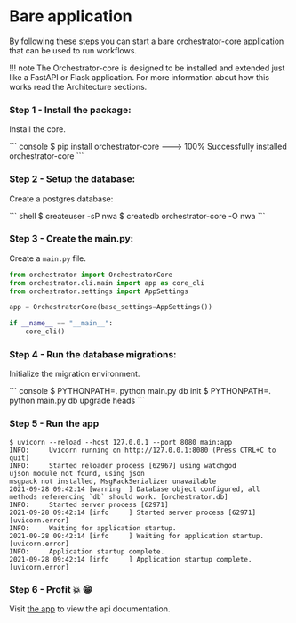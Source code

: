 # Bare application

By following these steps you can start a bare orchestrator-core application that can be used to run workflows.


!!! note
    The Orchestrator-core is designed to be installed and extended just like a FastAPI or Flask application. For more
    information about how this works read the Architecture sections.


### Step 1 - Install the package:
Install the core.
<div class="termy">
``` console
$ pip install orchestrator-core
---> 100%
Successfully installed orchestrator-core
```
</div>

### Step 2 - Setup the database:
Create a postgres database:

<div class="termy">
``` shell
$ createuser -sP nwa
$ createdb orchestrator-core -O nwa
```
</div>

### Step 3 - Create the main.py:
Create a `main.py` file.

``` python
from orchestrator import OrchestratorCore
from orchestrator.cli.main import app as core_cli
from orchestrator.settings import AppSettings

app = OrchestratorCore(base_settings=AppSettings())

if __name__ == "__main__":
    core_cli()
```


### Step 4 - Run the database migrations:

Initialize the migration environment.
<div class="termy">
``` console
$ PYTHONPATH=. python main.py db init
$ PYTHONPATH=. python main.py db upgrade heads
```
</div>

### Step 5 - Run the app

<div class="termy">

``` shell
$ uvicorn --reload --host 127.0.0.1 --port 8080 main:app
INFO:     Uvicorn running on http://127.0.0.1:8080 (Press CTRL+C to quit)
INFO:     Started reloader process [62967] using watchgod
ujson module not found, using json
msgpack not installed, MsgPackSerializer unavailable
2021-09-28 09:42:14 [warning  ] Database object configured, all methods referencing `db` should work. [orchestrator.db]
INFO:     Started server process [62971]
2021-09-28 09:42:14 [info     ] Started server process [62971] [uvicorn.error]
INFO:     Waiting for application startup.
2021-09-28 09:42:14 [info     ] Waiting for application startup. [uvicorn.error]
INFO:     Application startup complete.
2021-09-28 09:42:14 [info     ] Application startup complete.  [uvicorn.error]
```
</div>

### Step 6 - Profit :boom: :grin:

Visit [the app](http://127.0.0.1:8080/api/redoc) to view the api documentation.
